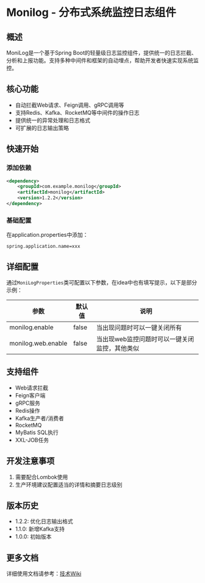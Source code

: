# Monilog - 分布式系统监控日志组件

## 概述
MoniLog是一个基于Spring Boot的轻量级日志监控组件，提供统一的日志拦截、分析和上报功能。支持多种中间件和框架的自动埋点，帮助开发者快速实现系统监控。

## 核心功能
- 自动拦截Web请求、Feign调用、gRPC调用等
- 支持Redis、Kafka、RocketMQ等中间件的操作日志
- 提供统一的异常处理和日志格式
- 可扩展的日志输出策略

## 快速开始

### 添加依赖
```xml
<dependency>
    <groupId>com.example.monilog</groupId>
    <artifactId>monilog</artifactId>
    <version>1.2.2</version>
</dependency>
```

### 基础配置
在application.properties中添加：
```properties
spring.application.name=xxx
```

## 详细配置
通过`MoniLogProperties`类可配置以下参数，在idea中也有填写提示，以下是部分示例：

| 参数                    | 默认值   | 说明                       |
|-----------------------|-------|--------------------------|
| monilog.enable        | false | 当出现问题时可以一键关闭所有           |
| monilog.web.enable    | false | 当出现web监控问题时可以一键关闭监控，其他类似 |


## 支持组件
- Web请求拦截
- Feign客户端
- gRPC服务
- Redis操作
- Kafka生产者/消费者
- RocketMQ
- MyBatis SQL执行
- XXL-JOB任务

## 开发注意事项
1. 需要配合Lombok使用
3. 生产环境建议配置适当的详情和摘要日志级别

## 版本历史
- 1.2.2: 优化日志输出格式
- 1.1.0: 新增Kafka支持
- 1.0.0: 初始版本

## 更多文档
详细使用文档请参考：[技术Wiki](https://ncn3hjlyonrl.feishu.cn/wiki/AVSHw5r4liZO1Fktiojc4zVEnqf?from=from_copylink)